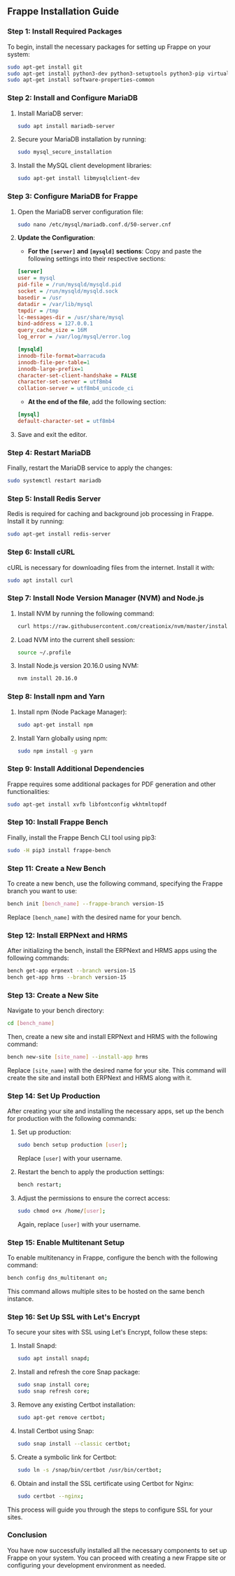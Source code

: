 ## Frappe Installation Guide

### Step 1: Install Required Packages

To begin, install the necessary packages for setting up Frappe on your system:

```bash
sudo apt-get install git
sudo apt-get install python3-dev python3-setuptools python3-pip virtualenv python3.10-venv
sudo apt-get install software-properties-common
```

### Step 2: Install and Configure MariaDB

1. Install MariaDB server:

    ```bash
    sudo apt install mariadb-server
    ```

2. Secure your MariaDB installation by running:

    ```bash
    sudo mysql_secure_installation
    ```

3. Install the MySQL client development libraries:

    ```bash
    sudo apt-get install libmysqlclient-dev
    ```


### Step 3: Configure MariaDB for Frappe

1. Open the MariaDB server configuration file:

    ```bash
    sudo nano /etc/mysql/mariadb.conf.d/50-server.cnf
    ```

2. **Update the Configuration**:
   
   - **For the `[server]` and `[mysqld]` sections**: Copy and paste the following settings into their respective sections:
   
    ```ini
    [server]
    user = mysql
    pid-file = /run/mysqld/mysqld.pid
    socket = /run/mysqld/mysqld.sock
    basedir = /usr
    datadir = /var/lib/mysql
    tmpdir = /tmp
    lc-messages-dir = /usr/share/mysql
    bind-address = 127.0.0.1
    query_cache_size = 16M
    log_error = /var/log/mysql/error.log

    [mysqld]
    innodb-file-format=barracuda
    innodb-file-per-table=1
    innodb-large-prefix=1
    character-set-client-handshake = FALSE
    character-set-server = utf8mb4
    collation-server = utf8mb4_unicode_ci
    ```

   - **At the end of the file**, add the following section:

    ```ini
    [mysql]
    default-character-set = utf8mb4
    ```

3. Save and exit the editor.

### Step 4: Restart MariaDB

Finally, restart the MariaDB service to apply the changes:

```bash
sudo systemctl restart mariadb
```

### Step 5: Install Redis Server

Redis is required for caching and background job processing in Frappe. Install it by running:

```bash
sudo apt-get install redis-server
```

### Step 6: Install cURL

cURL is necessary for downloading files from the internet. Install it with:

```bash
sudo apt install curl
```

### Step 7: Install Node Version Manager (NVM) and Node.js

1. Install NVM by running the following command:

    ```bash
    curl https://raw.githubusercontent.com/creationix/nvm/master/install.sh | bash
    ```

2. Load NVM into the current shell session:

    ```bash
    source ~/.profile
    ```

3. Install Node.js version 20.16.0 using NVM:

    ```bash
    nvm install 20.16.0
    ```

### Step 8: Install npm and Yarn

1. Install npm (Node Package Manager):

    ```bash
    sudo apt-get install npm
    ```

2. Install Yarn globally using npm:

    ```bash
    sudo npm install -g yarn
    ```

### Step 9: Install Additional Dependencies

Frappe requires some additional packages for PDF generation and other functionalities:

```bash
sudo apt-get install xvfb libfontconfig wkhtmltopdf
```

### Step 10: Install Frappe Bench

Finally, install the Frappe Bench CLI tool using pip3:

```bash
sudo -H pip3 install frappe-bench
```

### Step 11: Create a New Bench

To create a new bench, use the following command, specifying the Frappe branch you want to use:

```bash
bench init [bench_name] --frappe-branch version-15
```

Replace `[bench_name]` with the desired name for your bench.

### Step 12: Install ERPNext and HRMS

After initializing the bench, install the ERPNext and HRMS apps using the following commands:

```bash
bench get-app erpnext --branch version-15
bench get-app hrms --branch version-15
```

### Step 13: Create a New Site

Navigate to your bench directory:

```bash
cd [bench_name]
```

Then, create a new site and install ERPNext and HRMS with the following command:

```bash
bench new-site [site_name] --install-app hrms
```

Replace `[site_name]` with the desired name for your site. This command will create the site and install both ERPNext and HRMS along with it.

### Step 14: Set Up Production

After creating your site and installing the necessary apps, set up the bench for production with the following commands:

1. Set up production:

    ```bash
    sudo bench setup production [user];
    ```

    Replace `[user]` with your username.

2. Restart the bench to apply the production settings:

    ```bash
    bench restart;
    ```

3. Adjust the permissions to ensure the correct access:

    ```bash
    sudo chmod o+x /home/[user];
    ```

    Again, replace `[user]` with your username.

### Step 15: Enable Multitenant Setup

To enable multitenancy in Frappe, configure the bench with the following command:

```bash
bench config dns_multitenant on;
```

This command allows multiple sites to be hosted on the same bench instance.

### Step 16: Set Up SSL with Let's Encrypt

To secure your sites with SSL using Let's Encrypt, follow these steps:

1. Install Snapd:

    ```bash
    sudo apt install snapd;
    ```

2. Install and refresh the core Snap package:

    ```bash
    sudo snap install core;
    sudo snap refresh core;
    ```

3. Remove any existing Certbot installation:

    ```bash
    sudo apt-get remove certbot;
    ```

4. Install Certbot using Snap:

    ```bash
    sudo snap install --classic certbot;
    ```

5. Create a symbolic link for Certbot:

    ```bash
    sudo ln -s /snap/bin/certbot /usr/bin/certbot;
    ```

6. Obtain and install the SSL certificate using Certbot for Nginx:

    ```bash
    sudo certbot --nginx;
    ```

This process will guide you through the steps to configure SSL for your sites.

### Conclusion

You have now successfully installed all the necessary components to set up Frappe on your system. You can proceed with creating a new Frappe site or configuring your development environment as needed.
